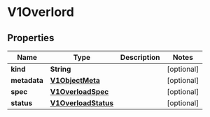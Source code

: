 # V1Overlord

## Properties
Name | Type | Description | Notes
------------ | ------------- | ------------- | -------------
**kind** | **String** |  |  [optional]
**metadata** | [**V1ObjectMeta**](V1ObjectMeta.md) |  |  [optional]
**spec** | [**V1OverloadSpec**](V1OverloadSpec.md) |  |  [optional]
**status** | [**V1OverloadStatus**](V1OverloadStatus.md) |  |  [optional]
